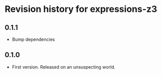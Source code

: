 # Revision history for expressions-z3

## 0.1.1

* Bump dependencies

## 0.1.0

* First version. Released on an unsuspecting world.
